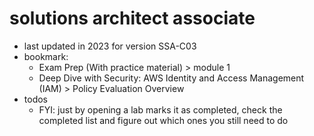 # solutions architect associate

- last updated in 2023 for version SSA-C03
- bookmark:
  - Exam Prep (With practice material) > module 1
  - Deep Dive with Security: AWS Identity and Access Management (IAM) > Policy Evaluation Overview
- todos
  - FYI: just by opening a lab marks it as completed, check the completed list and figure out which ones you still need to do

